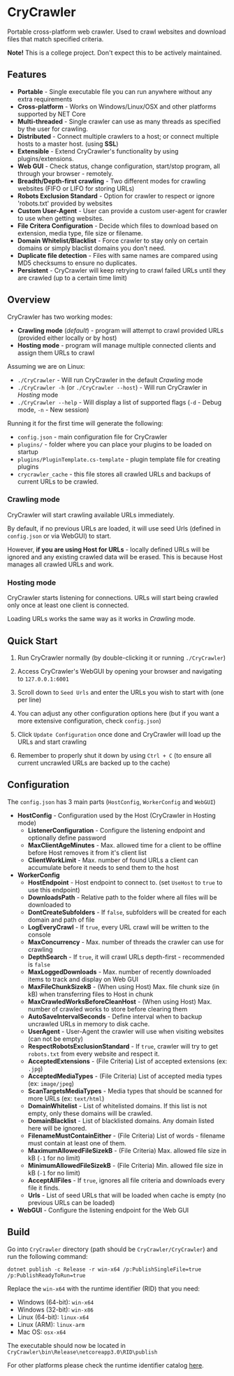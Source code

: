 # CryCrawler
Portable cross-platform web crawler. Used to crawl websites and download files that match specified criteria.

**Note!** This is a college project. Don't expect this to be actively maintained.

## Features

- **Portable** - Single executable file you can run anywhere without any extra requirements
- **Cross-platform** - Works on Windows/Linux/OSX and other platforms supported by NET Core
- **Multi-threaded** - Single crawler can use as many threads as specified by the user for crawling.
- **Distributed** - Connect multiple crawlers to a host; or connect multiple hosts to a master host. (using **SSL**)
- **Extensible** - Extend CryCrawler's functionality by using plugins/extensions.
- **Web GUI** - Check status, change configuration, start/stop program, all through your browser - remotely.
- **Breadth/Depth-first crawling** - Two different modes for crawling websites (FIFO or LIFO for storing URLs)
- **Robots Exclusion Standard** - Option for crawler to respect or ignore 'robots.txt' provided by websites
- **Custom User-Agent** - User can provide a custom user-agent for crawler to use when getting websites.
- **File Critera Configuration** - Decide which files to download based on extension, media type, file size or filename.
- **Domain Whitelist/Blacklist** - Force crawler to stay only on certain domains or simply blaclist domains you don't need.
- **Duplicate file detection** - Files with same names are compared using MD5 checksums to ensure no duplicates.
- **Persistent** - CryCrawler will keep retrying to crawl failed URLs until they are crawled (up to a certain time limit)

## Overview

CryCrawler has two working modes:
- **Crawling mode** (*default*) - program will attempt to crawl provided URLs (provided either locally or by host)
- **Hosting mode** - program will manage multiple connected clients and assign them URLs to crawl

Assuming we are on Linux:
- `./CryCrawler` - Will run CryCrawler in the default *Crawling* mode
- `./CryCrawler -h` (or `./CryCrawler --host`) - Will run CryCrawler in *Hosting* mode
- `./CryCrawler --help` - Will display a list of supported flags (`-d` - Debug mode, `-n` - New session)

Running it for the first time will generate the following:
- `config.json` - main configuration file for CryCrawler
- `plugins/` - folder where you can place your plugins to be loaded on startup
- `plugins/PluginTemplate.cs-template` - plugin template file for creating plugins
- `crycrawler_cache` - this file stores all crawled URLs and backups of current URLs to be crawled.

### Crawling mode
CryCrawler will start crawling available URLs immediately. 

By default, if no previous URLs are loaded, it will use seed Urls (defined in `config.json` or via WebGUI) to start.

However, **if you are using Host for URLs** - locally defined URLs will be ignored and any existing crawled data will be erased. This is because Host manages all crawled URLs and work.


### Hosting mode
CryCrawler starts listening for connections. URLs will start being crawled only once at least one client is connected. 

Loading URLs works the same way as it works in *Crawling* mode.

## Quick Start

1. Run CryCrawler normally (by double-clicking it or running `./CryCrawler`)

2. Access CryCrawler's WebGUI by opening your browser and navigating to `127.0.0.1:6001`

3. Scroll down to `Seed Urls` and enter the URLs you wish to start with (one per line)

4. You can adjust any other configuration options here (but if you want a more extensive configuration, check `config.json`)

5. Click `Update Configuration` once done and CryCrawler will load up the URLs and start crawling

6. Remember to properly shut it down by using `Ctrl + C` (to ensure all current uncrawled URLs are backed up to the cache)

## Configuration
The `config.json` has 3 main parts (`HostConfig`, `WorkerConfig` and `WebGUI`)

- **HostConfig** - Configuration used by the Host (CryCrawler in Hosting mode)
  - **ListenerConfiguration** - Configure the listening endpoint and optionally define password
  - **MaxClientAgeMinutes** - Max. allowed time for a client to be offline before Host removes it from it's client list
  - **ClientWorkLimit** - Max. number of found URLs a client can accumulate before it needs to send them to the host
- **WorkerConfig**
  - **HostEndpoint** - Host endpoint to connect to. (set `UseHost` to `true` to use this endpoint)
  - **DownloadsPath** - Relative path to the folder where all files will be downloaded to
  - **DontCreateSubfolders** - If `false`, subfolders will be created for each domain and path of file
  - **LogEveryCrawl** - If `true`, every URL crawl will be written to the console
  - **MaxConcurrency** - Max. number of threads the crawler can use for crawling
  - **DepthSearch** - If `true`, it will crawl URLs depth-first - recommended is `false`
  - **MaxLoggedDownloads** - Max. number of recently downloaded items to track and display on Web GUI
  - **MaxFileChunkSizekB** - (When using Host) Max. file chunk size (in kB) when transferring files to Host in chunk
  - **MaxCrawledWorksBeforeCleanHost** - (When using Host) Max. number of crawled works to store before clearing them
  - **AutoSaveIntervalSeconds** - Define interval when to backup uncrawled URLs in memory to disk cache.
  - **UserAgent** - User-Agent the crawler will use when visiting websites (can not be empty)
  - **RespectRobotsExclusionStandard** - If `true`, crawler will try to get `robots.txt` from every website and respect it.
  - **AcceptedExtensions** - (File Criteria) List of accepted extensions (ex: `.jpg`)
  - **AcceptedMediaTypes** - (File Criteria) List of accepted media types (ex: `image/jpeg`)
  - **ScanTargetsMediaTypes** - Media types that should be scanned for more URLs (ex: `text/html`)
  - **DomainWhitelist** - List of whitelisted domains. If this list is not empty, only these domains will be crawled.
  - **DomainBlacklist** - List of blacklisted domains. Any domain listed here will be ignored.
  - **FilenameMustContainEither** - (File Criteria) List of words - filename must contain at least one of them.
  - **MaximumAllowedFileSizekB** - (File Criteria) Max. allowed file size in kB (`-1` for no limit)
  - **MinimumAllowedFileSizekB** - (File Criteria) Min. allowed file size in kB (`-1` for no limit)
  - **AcceptAllFiles** - If `true`, ignores all file criteria and downloads every file it finds.
  - **Urls** - List of seed URLs that will be loaded when cache is empty (no previous URLs can be loaded)
- **WebGUI** - Configure the listening endpoint for the Web GUI

## Build

Go into `CryCrawler` directory (path should be `CryCrawler/CryCrawler`) and run the following command:

`dotnet publish -c Release -r win-x64 /p:PublishSingleFile=true  /p:PublishReadyToRun=true`

Replace the `win-x64` with the runtime identifier (RID) that you need:
- Windows (64-bit): `win-x64`
- Windows (32-bit): `win-x86`
- Linux (64-bit): `linux-x64`
- Linux (ARM): `linux-arm`
- Mac OS: `osx-x64`

The executable should now be located in `CryCrawler\bin\Release\netcoreapp3.0\RID\publish`

For other platforms please check the runtime identifier catalog [here](https://docs.microsoft.com/en-us/dotnet/core/rid-catalog).

